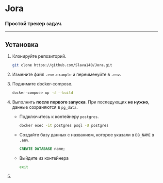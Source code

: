 # Jora

### Простой трекер задач.

---

## Установка

1. Клонируйте репозиторий.
   ```bash
   git clone https://github.com/Slava140/Jora.git
   ```

2. Измените файл `.env.example` и переименуйте в `.env`.

3. Поднимите docker-compose.
   ```bash
   docker-compose up -d --build
   ```

4. Выполнить **после первого запуска**. При последующих **не нужно**, данные сохраняются в `pg_data`.
   - Подключитесь к контейнеру `postgres`.
     ```bash
     docker exec -it postgres psql -U postgres
     ```
   - Создайте базу данных с названием, которое указали в `DB_NAME` в `.env`.
     ```sql
     CREATE DATABASE name;
     ```
   - Выйдите из контейнера
     ```bash
     exit
     ```
5. 
   